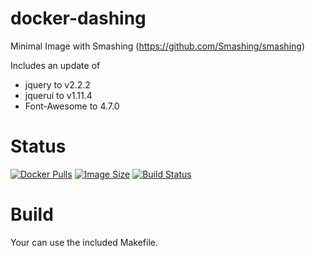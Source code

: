 docker-dashing
==============

Minimal Image with Smashing (https://github.com/Smashing/smashing)

Includes an update of
 - jquery to v2.2.2
 - jquerui to v1.11.4
 - Font-Awesome to 4.7.0

# Status

[![Docker Pulls](https://img.shields.io/docker/pulls/bodsch/docker-smashing.svg?branch=1706-02)][hub]
[![Image Size](https://images.microbadger.com/badges/image/bodsch/docker-smashing.svg?branch=1706-02)][microbadger]
[![Build Status](https://travis-ci.org/bodsch/docker-smashing.svg?branch=1706-02)][travis]

[hub]: https://hub.docker.com/r/bodsch/docker-smashing/
[microbadger]: https://microbadger.com/images/bodsch/docker-smashing
[travis]: https://travis-ci.org/bodsch/docker-smashing

# Build

Your can use the included Makefile.

